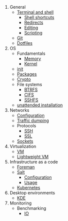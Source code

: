 1. General
   * [Terminal and shell](https://github.com/kiemlicz/util/wiki/terminal)
     * [Shell shortcuts](https://github.com/kiemlicz/util/wiki/shell)
     * [Redirects](https://github.com/kiemlicz/util/wiki/redirects)
     * [Editing](https://github.com/kiemlicz/util/wiki/editing)
     * [Scripting](https://github.com/kiemlicz/util/wiki/scripting)
   * [Git](https://github.com/kiemlicz/util/wiki/git)
   * [Dotfiles](https://github.com/kiemlicz/util/wiki/dotfiles)
2. OS  
   * Fundamentals
     * [Memory](https://github.com/kiemlicz/util/wiki/memory)
     * [Kernel](https://github.com/kiemlicz/util/wiki/kernel)
   * [init](https://github.com/kiemlicz/util/wiki/init)
   * [Packages](https://github.com/kiemlicz/util/wiki/package-management)
   * [Crypto](https://github.com/kiemlicz/util/wiki/crypto)
   * File systems
     * [BTRFS](https://github.com/kiemlicz/util/wiki/btrfs)
     * [CIFS](https://github.com/kiemlicz/util/wiki/cifs)
     * [SSHFS](https://github.com/kiemlicz/util/wiki/sshfs)
   * [unattended installation](https://github.com/kiemlicz/util/wiki/unattended)
3. Networks
   * [Configuration](https://github.com/kiemlicz/util/wiki/netcfg)
   * [Traffic dumping](https://github.com/kiemlicz/util/wiki/traffic)
   * Protocols
     * [SSH](https://github.com/kiemlicz/util/wiki/ssh)
     * [SSL](https://github.com/kiemlicz/util/wiki/ssl)
   * [Sockets](https://github.com/kiemlicz/util/wiki/sockets)
4. Virtualization
   * [VM](https://github.com/kiemlicz/util/wiki/vm)
   * [Lightweight VM](https://github.com/kiemlicz/util/wiki/Containerization)
5. Infrastructure as a code
   * [Foreman](https://github.com/kiemlicz/util/wiki/Foreman)
   * [Salt](https://github.com/kiemlicz/util/wiki/salt)
     * [Configuration](https://github.com/kiemlicz/util/wiki/Salt-configuration)
     * [Usage](https://github.com/kiemlicz/util/wiki/Salt-usage)
   * [Kubernetes](https://github.com/kiemlicz/util/wiki/kubernetes)
6. Desktop environments
   * [KDE](https://github.com/kiemlicz/util/wiki/kde)
7. Monitoring
   * Benchmarking
      * [IO](https://github.com/kiemlicz/util/wiki/bench_io)